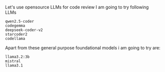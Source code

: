 Let's use opensource LLMs for code review
I am going to try following LLMs
```
qwen2.5-coder
codegemma
deepseek-coder-v2
starcoder2
codellama
```

Apart from these general purpose foundational models i am going to try are:
```
llama3.2:3b
mistral
llama3.1
```